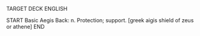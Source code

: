 TARGET DECK
ENGLISH

START
Basic
Aegis
Back: n. Protection; support. [greek aigis shield of zeus or athene]
END
